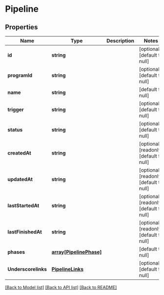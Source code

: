 # Pipeline

## Properties
Name | Type | Description | Notes
------------ | ------------- | ------------- | -------------
**id** | **string** |  | [optional] [default to null]
**programId** | **string** |  | [optional] [default to null]
**name** | **string** |  | [default to null]
**trigger** | **string** |  | [optional] [default to null]
**status** | **string** |  | [optional] [default to null]
**createdAt** | **string** |  | [optional] [readonly] [default to null]
**updatedAt** | **string** |  | [optional] [readonly] [default to null]
**lastStartedAt** | **string** |  | [optional] [readonly] [default to null]
**lastFinishedAt** | **string** |  | [optional] [readonly] [default to null]
**phases** | [**array[PipelinePhase]**](PipelinePhase.md) |  | [default to null]
**Underscorelinks** | [**PipelineLinks**](PipelineLinks.md) |  | [optional] [default to null]

[[Back to Model list]](../README.md#documentation-for-models) [[Back to API list]](../README.md#documentation-for-api-endpoints) [[Back to README]](../README.md)


